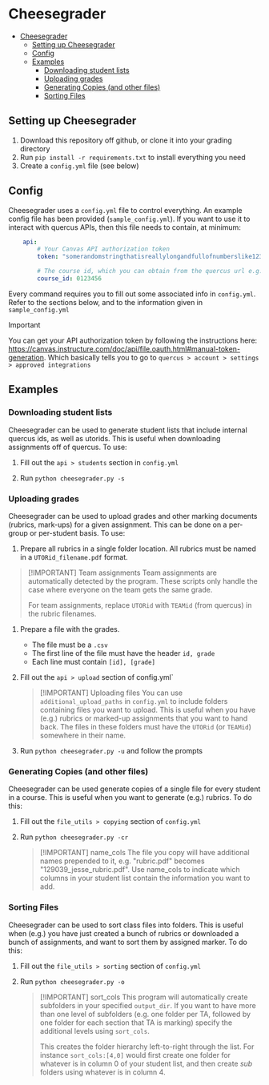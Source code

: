 
# Cheesegrader

- [Cheesegrader](#cheesegrader)
  - [Setting up Cheesegrader](#setting-up-cheesegrader)
  - [Config](#config)
  - [Examples](#examples)
    - [Downloading student lists](#downloading-student-lists)
    - [Uploading grades](#uploading-grades)
    - [Generating Copies (and other files)](#generating-copies-and-other-files)
    - [Sorting Files](#sorting-files)

## Setting up Cheesegrader
<a name="setup"></a>

1. Download this repository off github, or clone it into your grading directory
2. Run `pip install -r requirements.txt` to install everything you need
3. Create a `config.yml` file (see below)

## Config
<a name="config"></a>

Cheesegrader uses a `config.yml` file to control everything.  An example config file has been provided (`sample_config.yml`). If you want to use it to interact with quercus APIs, then this file needs to contain, at minimum:

~~~yaml
    api:
        # Your Canvas API authorization token 
        token: "somerandomstringthatisreallylongandfullofnumberslike123123121809132andsymbols$%#$%#$%"

        # The course id, which you can obtain from the quercus url e.g. https://q.utoronto.ca/courses/[>= 6-digit number]
        course_id: 0123456
~~~

Every command requires you to fill out some associated info in `config.yml`. Refer to the sections below, and to the information given in `sample_config.yml`

>[!IMPORTANT]
> You can get your API authorization token by following the instructions here: https://canvas.instructure.com/doc/api/file.oauth.html#manual-token-generation. Which basically tells you to go to `quercus > account > settings > approved integrations`   

## Examples
### Downloading student lists
<a name="s"></a>
Cheesegrader can be used to generate student lists that include internal quercus ids, as well as utorids. This is useful when downloading assignments off of quercus. To use:
1. Fill out the `api > students` section in `config.yml`

2. Run `python cheesegrader.py -s`

### Uploading grades
<a name="u"></a>

Cheesegrader can be used to upload grades and other marking documents (rubrics, mark-ups) for a given assignment. This can be done on a per-group or per-student basis. To use:

1. Prepare all rubrics in a single folder location. All rubrics must be named in a `UTORid_filename.pdf` format.
   
  >[!IMPORTANT] Team assignments
  > Team assignments are automatically detected by the program. These scripts only handle the case where everyone on the team gets the same grade. 
  >
  > For team assignments, replace `UTORid` with `TEAMid` (from quercus) in the rubric filenames.
1. Prepare a file with the grades.
   - The file must be a `.csv`
   - The first line of the file must have the header `id, grade`
   - Each line must contain `[id], [grade]`
2. Fill out the `api > upload` section of config.yml`
    > [!IMPORTANT] Uploading files
    > You can use `additional_upload_paths` in `config.yml` to include folders containing files you want to upload. This is useful when you have (e.g.) rubrics or marked-up assignments that you want to hand back. The files in these folders must have the `UTORid` (or `TEAMid`) somewhere in their name.

3. Run `python cheesegrader.py -u` and follow the prompts

### Generating Copies (and other files)
<a name="cr"></a>

Cheesegrader can be used generate copies of a single file for every student in a course. This is useful when you want to generate (e.g.) rubrics. To do this:

1. Fill out the `file_utils > copying` section of `config.yml`
2. Run `python cheesegrader.py -cr`

    >[!IMPORTANT] name_cols
    > The file you copy will have additional names prepended to it, e.g. "rubric.pdf" becomes "129039_jesse_rubric.pdf". Use name_cols to indicate which columns in your student list contain the information you want to add. 

### Sorting Files
<a name="o"></a>

Cheesegrader can be used to sort class files into folders. This is useful when (e.g.) you have just created a bunch of rubrics or downloaded a bunch of assignments, and want to sort them by assigned marker. To do this:

1. Fill out the `file_utils > sorting` section of `config.yml`
2. Run `python cheesegrader.py -o`
   
     >[!IMPORTANT] sort_cols
     > This program will automatically create subfolders in your specified `output_dir`. If you want to have more than one level of subfolders (e.g. one folder per TA, followed by one folder for each section that TA is marking) specify the additional levels using `sort_cols`. 
     >
     >This creates the folder hierarchy left-to-right through the list. For instance `sort_cols:[4,0]` would first create one folder for whatever is in column 0 of your student list, and then create *sub* folders using whatever is in column 4.